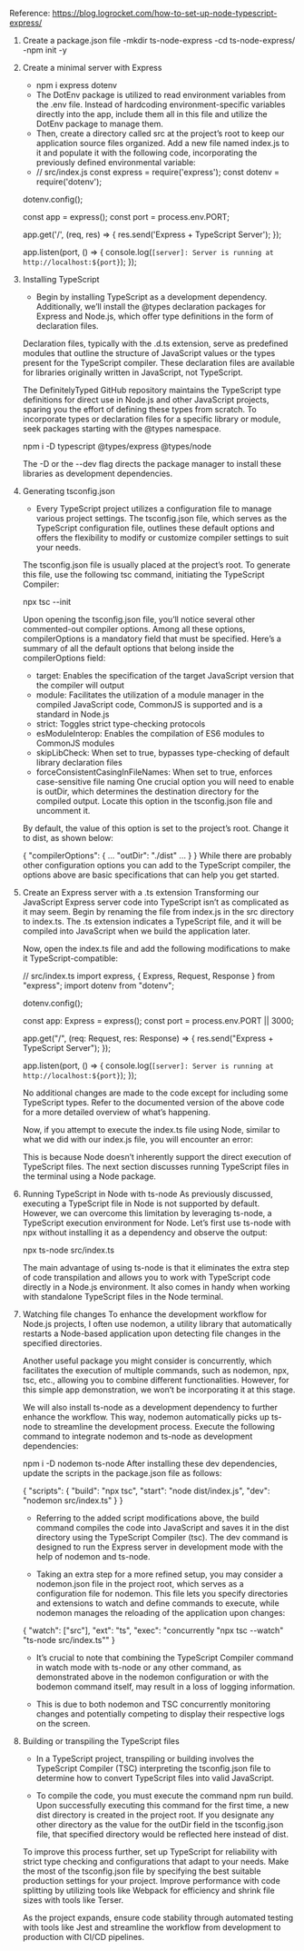 Reference: https://blog.logrocket.com/how-to-set-up-node-typescript-express/

1. Create a package.json file
    -mkdir ts-node-express
    -cd ts-node-express/
    -npm init -y

2. Create a minimal server with Express
    - npm i express dotenv
    - The DotEnv package is utilized to read environment variables from the .env file. Instead of hardcoding environment-specific variables directly into the app, include them all in this file and utilize the DotEnv package to manage them.
    - Then, create a directory called src at the project’s root to keep our application source files organized. Add a new file named index.js to it and populate it with the following code, incorporating the previously defined environmental variable:
    - // src/index.js
    const express = require('express');
    const dotenv = require('dotenv');

    dotenv.config();

    const app = express();
    const port = process.env.PORT;

    app.get('/', (req, res) => {
    res.send('Express + TypeScript Server');
    });

    app.listen(port, () => {
    console.log(`[server]: Server is running at http://localhost:${port}`);
    });

3. Installing TypeScript
    - Begin by installing TypeScript as a development dependency. Additionally, we’ll install the @types declaration packages for Express and Node.js, which offer type definitions in the form of declaration files.

    Declaration files, typically with the .d.ts extension, serve as predefined modules that outline the structure of JavaScript values or the types present for the TypeScript compiler. These declaration files are available for libraries originally written in JavaScript, not TypeScript.

    The DefinitelyTyped GitHub repository maintains the TypeScript type definitions for direct use in Node.js and other JavaScript projects, sparing you the effort of defining these types from scratch. To incorporate types or declaration files for a specific library or module, seek packages starting with the @types namespace.

    npm i -D typescript @types/express @types/node

    The -D or the --dev flag directs the package manager to install these libraries as development dependencies.

4. Generating tsconfig.json
    - Every TypeScript project utilizes a configuration file to manage various project settings. The tsconfig.json file, which serves as the TypeScript configuration file, outlines these default options and offers the flexibility to modify or customize compiler settings to suit your needs.

    The tsconfig.json file is usually placed at the project’s root. To generate this file, use the following tsc command, initiating the TypeScript Compiler:

    npx tsc --init

    Upon opening the tsconfig.json file, you’ll notice several other commented-out compiler options. Among all these options, compilerOptions is a mandatory field that must be specified. Here’s a summary of all the default options that belong inside the compilerOptions field:

    - target: Enables the specification of the target JavaScript version that the compiler will output
    - module: Facilitates the utilization of a module manager in the compiled JavaScript code, CommonJS is supported and is a standard in Node.js
    - strict: Toggles strict type-checking protocols
    - esModuleInterop: Enables the compilation of ES6 modules to CommonJS modules
    - skipLibCheck: When set to true, bypasses type-checking of default library declaration files
    - forceConsistentCasingInFileNames: When set to true, enforces case-sensitive file naming
    One crucial option you will need to enable is outDir, which determines the destination directory for the compiled output. Locate this option in the tsconfig.json file and uncomment it.

    By default, the value of this option is set to the project’s root. Change it to dist, as shown below:

    {
    "compilerOptions": {
        ...
        "outDir": "./dist"
        ...
    }
    }
    While there are probably other configuration options you can add to the TypeScript compiler, the options above are basic specifications that can help you get started.

5. Create an Express server with a .ts extension
    Transforming our JavaScript Express server code into TypeScript isn’t as complicated as it may seem. Begin by renaming the file from index.js in the src directory to index.ts. The .ts extension indicates a TypeScript file, and it will be compiled into JavaScript when we build the application later.

    Now, open the index.ts file and add the following modifications to make it TypeScript-compatible:

    // src/index.ts
    import express, { Express, Request, Response } from "express";
    import dotenv from "dotenv";

    dotenv.config();

    const app: Express = express();
    const port = process.env.PORT || 3000;

    app.get("/", (req: Request, res: Response) => {
    res.send("Express + TypeScript Server");
    });

    app.listen(port, () => {
    console.log(`[server]: Server is running at http://localhost:${port}`);
    });

    No additional changes are made to the code except for including some TypeScript types. Refer to the documented version of the above code for a more detailed overview of what’s happening.

    Now, if you attempt to execute the index.ts file using Node, similar to what we did with our index.js file, you will encounter an error:

    This is because Node doesn’t inherently support the direct execution of TypeScript files. The next section discusses running TypeScript files in the terminal using a Node package.

6. Running TypeScript in Node with ts-node
    As previously discussed, executing a TypeScript file in Node is not supported by default. However, we can overcome this limitation by leveraging ts-node, a TypeScript execution environment for Node. Let’s first use ts-node with npx without installing it as a dependency and observe the output:

    npx ts-node src/index.ts

    The main advantage of using ts-node is that it eliminates the extra step of code transpilation and allows you to work with TypeScript code directly in a Node.js environment. It also comes in handy when working with standalone TypeScript files in the Node terminal.

7. Watching file changes
    To enhance the development workflow for Node.js projects, I often use nodemon, a utility library that automatically restarts a Node-based application upon detecting file changes in the specified directories.

    Another useful package you might consider is concurrently, which facilitates the execution of multiple commands, such as nodemon, npx, tsc, etc., allowing you to combine different functionalities. However, for this simple app demonstration, we won’t be incorporating it at this stage.

    We will also install ts-node as a development dependency to further enhance the workflow. This way, nodemon automatically picks up ts-node to streamline the development process. Execute the following command to integrate nodemon and ts-node as development dependencies:

    npm i -D nodemon ts-node
    After installing these dev dependencies, update the scripts in the package.json file as follows:

    {
    "scripts": {
        "build": "npx tsc",
        "start": "node dist/index.js",
        "dev": "nodemon src/index.ts"
    }
    }
    - Referring to the added script modifications above, the build command compiles the code into JavaScript and saves it in the dist directory using the TypeScript Compiler (tsc). The dev command is designed to run the Express server in development mode with the help of nodemon and ts-node.

    - Taking an extra step for a more refined setup, you may consider a nodemon.json file in the project root, which serves as a configuration file for nodemon. This file lets you specify directories and extensions to watch and define commands to execute, while nodemon manages the reloading of the application upon changes:

    {
    "watch": ["src"],
    "ext": "ts",
    "exec": "concurrently \"npx tsc --watch\" \"ts-node src/index.ts\""
    }

    - It’s crucial to note that combining the TypeScript Compiler command in watch mode with ts-node or any other command, as demonstrated above in the nodemon configuration or with the bodemon command itself, may result in a loss of logging information.

    - This is due to both nodemon and TSC concurrently monitoring changes and potentially competing to display their respective logs on the screen.

8. Building or transpiling the TypeScript files
    - In a TypeScript project, transpiling or building involves the TypeScript Compiler (TSC) interpreting the tsconfig.json file to determine how to convert TypeScript files into valid JavaScript.

    - To compile the code, you must execute the command npm run build. Upon successfully executing this command for the first time, a new dist directory is created in the project root.
    If you designate any other directory as the value for the outDir field in the tsconfig.json file, that specified directory would be reflected here instead of dist.

    To improve this process further, set up TypeScript for reliability with strict type checking and configurations that adapt to your needs. Make the most of the tsconfig.json file by specifying the best suitable production settings for your project. Improve performance with code splitting by utilizing tools like Webpack for efficiency and shrink file sizes with tools like Terser.

    As the project expands, ensure code stability through automated testing with tools like Jest and streamline the workflow from development to production with CI/CD pipelines.